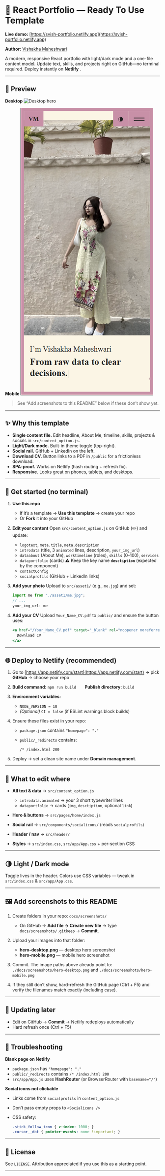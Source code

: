 # 💼 React Portfolio — Ready To Use Template

**Live demo:** [https://svish-portfolio.netlify.app](https://svish-portfolio.netlify.app)

**Author:** [Vishakha Maheshwari](https://github.com/CodeByVish)

A modern, responsive React portfolio with light/dark mode and a one-file content model.
Update text, skills, and projects right on GitHub—no terminal required.
Deploy instantly on **Netlify** .


---

## 👀 Preview

**Desktop**
![Desktop hero](./docs/screenshots/hero-desktop.png)

**Mobile**
![Mobile hero](./docs/screenshots/hero-mobile.png)

> See “Add screenshots to this README” below if these don’t show yet.

---

## ✨ Why this template

* **Single content file.** Edit headline, About Me, timeline, skills, projects & socials in `src/content_option.js`.
* **Light/Dark mode.** Built-in theme toggle (top-right).
* **Social rail.** GitHub + LinkedIn on the left.
* **Download CV.** Button links to a PDF in `/public` for a frictionless download.
* **SPA-proof.** Works on Netlify (hash routing + refresh fix).
* **Responsive.** Looks great on phones, tablets, and desktops.

---

## 🚀 Get started (no terminal)

1. **Use this repo**

   * If it’s a template → **Use this template** → create your repo
   * Or **Fork** it into your GitHub

2. **Edit your content**
   Open `src/content_option.js` on GitHub (✏️) and update:

   * `logotext`, `meta.title`, `meta.description`
   * `introdata` (title, 3 `animated` lines, description, `your_img_url`)
   * `dataabout` (About Me), `worktimeline` (roles), `skills` (0–100), `services`
   * `dataportfolio` (cards)
     ⚠️ Keep the key name **`desctiption`** (expected by the component)
   * `contactConfig`
   * `socialprofils` (GitHub + LinkedIn links)

3. **Add your photo**
   Upload to `src/asset1/` (e.g., `me.jpg`) and set:

   ```js
   import me from "./asset1/me.jpg";
   // ...
   your_img_url: me
   ```

4. **Add your CV**
   Upload `Your_Name_CV.pdf` to `public/` and ensure the button uses:

   ```jsx
   <a href="/Your_Name_CV.pdf" target="_blank" rel="noopener noreferrer">
     Download CV
   </a>
   ```

---

## 🌐 Deploy to Netlify (recommended)

1. Go to [https://app.netlify.com/start](https://app.netlify.com/start) → pick **GitHub** → choose your repo
2. **Build command:** `npm run build`  **Publish directory:** `build`
3. **Environment variables:**

   * `NODE_VERSION = 18`
   * *(Optional)* `CI = false` (if ESLint warnings block builds)
4. Ensure these files exist in your repo:

   * `package.json` contains `"homepage": "."`
   * `public/_redirects` contains:

     ```
     /* /index.html 200
     ```
5. Deploy → set a clean site name under **Domain management**.

---

## 🧩 What to edit where

* **All text & data** → `src/content_option.js`

  * `introdata.animated` → your 3 short typewriter lines
  * `dataportfolio` → cards (`img`, `desctiption`, optional `link`)
* **Hero & buttons** → `src/pages/home/index.js`
* **Social rail** → `src/components/socialicons/` (reads `socialprofils`)
* **Header / nav** → `src/header/`
* **Styles** → `src/index.css`, `src/app/App.css` + per-section CSS

---

## 🌗 Light / Dark mode

Toggle lives in the header. Colors use CSS variables — tweak in `src/index.css` & `src/app/App.css`.

---

## 🖼️ Add screenshots to this README

1. Create folders in your repo: `docs/screenshots/`

   * On GitHub → **Add file → Create new file** → type `docs/screenshots/.gitkeep` → **Commit**.
2. Upload your images into that folder:

   * **hero-desktop.png** — desktop hero screenshot
   * **hero-mobile.png** — mobile hero screenshot
3. Commit. The image paths above already point to:
   `./docs/screenshots/hero-desktop.png` and `./docs/screenshots/hero-mobile.png`
4. If they still don’t show, hard-refresh the GitHub page (Ctrl + F5) and verify the filenames match exactly (including case).

---

## 🔁 Updating later

* Edit on GitHub → **Commit** → Netlify redeploys automatically
* Hard refresh once (Ctrl + F5)

---

## 🧪 Troubleshooting

**Blank page on Netlify**

* `package.json` has `"homepage": "."`
* `public/_redirects` contains `/* /index.html 200`
* `src/app/App.js` uses **HashRouter** (or BrowserRouter with `basename="/"`)

**Social icons not clickable**

* Links come from `socialprofils` in `content_option.js`
* Don’t pass empty props to `<Socialicons />`
* CSS safety:

  ```css
  .stick_follow_icon { z-index: 1000; }
  .cursor__dot { pointer-events: none !important; }
  ```

---

## 📜 License

See `LICENSE`. Attribution appreciated if you use this as a starting point.

---


